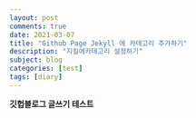 ```yaml
---
layout: post
comments: true
date: 2021-03-07
title: "Github Page Jekyll 에 카테고리 추가하기"
description: "지킬에카테고리 설정하기"
subject: blog
categories: [test]
tags: [diary]
---
```


**깃헙블로그 글쓰기 테스트**
